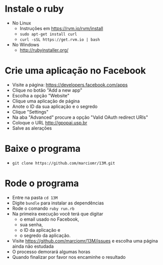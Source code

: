 # Instale o ruby #
* No Linux
  * Instruções em https://rvm.io/rvm/install
  * `sudo apt-get install curl`
  * `curl -sSL https://get.rvm.io | bash`
* No Windows
  * http://rubyinstaller.org/

# Crie uma aplicação no Facebook #
* Visite a página: https://developers.facebook.com/apps
* Clique no botão "Add a new app"
* Escolha a opção "Website"
* Clique uma aplicação de página
* Anote o ID da sua aplicação e o segredo
* Clique "Settings"
* Na aba "Advanced" procure a opção "Valid OAuth redirect URIs"
* Coloque o URL http://gpopai.usp.br
* Salve as alerações

# Baixe o programa #
* `git clone https://github.com/marciomr/13M.git`

# Rode o programa #
* Entre na pasta `cd 13M`
* Digite `bundle` para instalar as dependências
* Rode o comando `ruby run.rb`
* Na primeira execução você terá que digitar
  * o email usado no Facebook,
  * sua senha,
  * o ID da aplicação e
  * o segredo da aplicação.
* Visite https://github.com/marciomr/13M/issues e escolha uma página ainda não estudada
* O processo demorará algumas horas
* Quando finalizar por favor nos encaminhe o resultado
